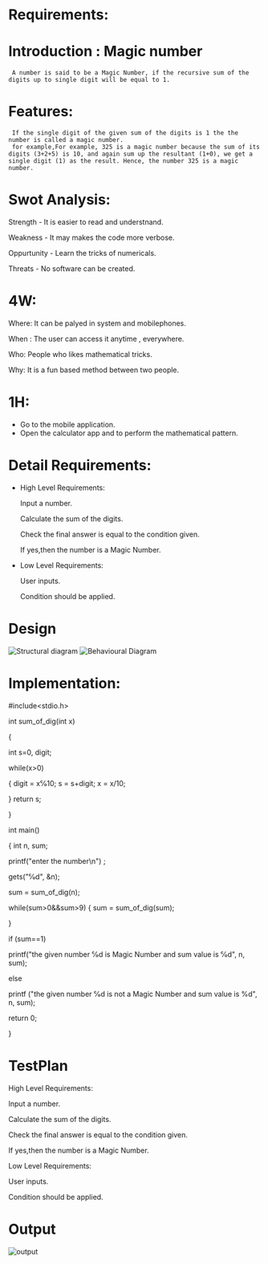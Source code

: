 # Requirements:
# Introduction : Magic number
     A number is said to be a Magic Number, if the recursive sum of the digits up to single digit will be equal to 1.
# Features:
     If the single digit of the given sum of the digits is 1 the the number is called a magic number.
     for example,For example, 325 is a magic number because the sum of its digits (3+2+5) is 10, and again sum up the resultant (1+0), we get a single digit (1) as the result. Hence, the number 325 is a magic number.
# Swot Analysis:
Strength - It is easier to read and understnand.

Weakness - It may makes the code more verbose.

Oppurtunity - Learn the tricks of numericals.

Threats - No software can be created.
# 4W:
Where: It can be palyed in system and mobilephones.

When : The user can access it anytime , everywhere.

Who: People who likes mathematical tricks.

Why: It is a fun based method between two people.
# 1H:
* Go to the mobile application.
* Open the calculator app and to perform the mathematical pattern.
# Detail Requirements:
 * High Level Requirements:
 
   Input a number.
 
   Calculate the sum of the digits.
 
   Check the final answer is equal to the condition given.
 
   If yes,then the number is a Magic Number.
 
 * Low Level Requirements:
 
    User inputs.
    
    Condition should be applied.
    
    
 # Design
    
![Structural diagram](https://user-images.githubusercontent.com/94303488/143221580-413deb31-abcc-4593-a46b-40a80a0cd636.png)
![Behavioural Diagram](https://user-images.githubusercontent.com/94303488/143221633-de8c77f2-9031-4f34-a880-fa70a65f4cc4.png)

# Implementation:
 #include<stdio.h>


int sum_of_dig(int x) 
  
{
  
int s=0, digit;
  
while(x>0) 
  
{
digit = x℅10;
s = s+digit;
x = x/10;
  
  
}
return s;
  
}

int main()
  
{
int n, sum;
  
  
printf("enter the number\n") ;
  
gets("℅d", &n);
  
sum = sum_of_dig(n);
  
while(sum>0&&sum>9) 
{
sum = sum_of_dig(sum);
  
}
  
if (sum==1) 
  
printf("the given number ℅d is Magic Number and sum value is ℅d", n, sum);
  
else
  
printf ("the given number ℅d is not a Magic Number and sum value is %d", n, sum);
  
  return 0;
  
}

# TestPlan
   High Level Requirements:

Input a number.

Calculate the sum of the digits.

Check the final answer is equal to the condition given.

If yes,then the number is a Magic Number.

Low Level Requirements:

User inputs.

Condition should be applied.

# Output
 
![output](https://user-images.githubusercontent.com/94303488/143222653-74fe6b00-8c71-4462-b3ac-27912698f695.jpeg)
